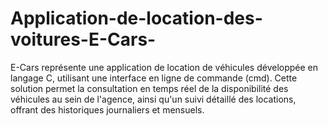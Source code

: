 # Application-de-location-des-voitures-E-Cars-
E-Cars représente une application de location de véhicules développée en langage C, utilisant une interface en ligne de commande (cmd). Cette solution permet la consultation en temps réel de la disponibilité des véhicules au sein de l'agence, ainsi qu'un suivi détaillé des locations, offrant des historiques journaliers et mensuels.

